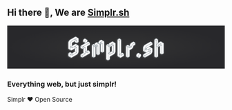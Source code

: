 ## Hi there 👋, We are [Simplr.sh](https://simplr.sh)

![Simplr Banner](Simplr-banner.png)

### Everything web, but just simplr!

Simplr ❤️ Open Source
